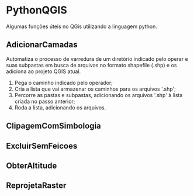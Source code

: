# PythonQGIS

Algumas funções úteis no QGis utilizando a linguagem python.

## AdicionarCamadas

Automatiza o processo de varredura de um diretório indicado pelo operar e suas subpastas em busca de arquivos no formato shapefile (.shp) e os adiciona ao projeto QGIS atual.

1. Pega o caminho indicado pelo operador;
2. Cria a lista que vai armazenar os caminhos para os arquivos '.shp';
3. Percorre as pastas e subpastas, adicionando os arquivos '.shp' à lista criada no passo anterior;
4. Roda a lista, adicionando os arquivos.

## ClipagemComSimbologia


## ExcluirSemFeicoes


## ObterAltitude


## ReprojetaRaster


## 
